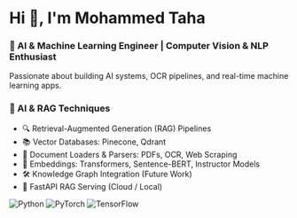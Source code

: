 # Hi 👋, I'm Mohammed Taha  
### 🚀 AI & Machine Learning Engineer | Computer Vision & NLP Enthusiast  

Passionate about building AI systems, OCR pipelines, and real-time machine learning apps.

### 🧠 AI & RAG Techniques
- 🔍 Retrieval-Augmented Generation (RAG) Pipelines
- 📚 Vector Databases: Pinecone, Qdrant
- 🧾 Document Loaders & Parsers: PDFs, OCR, Web Scraping
- 🔗 Embeddings: Transformers, Sentence-BERT, Instructor Models
- 🛠 Knowledge Graph Integration (Future Work)
- 🚀 FastAPI RAG Serving (Cloud / Local)

![Python](https://img.shields.io/badge/Python-blue?logo=python)
![PyTorch](https://img.shields.io/badge/PyTorch-orange?logo=pytorch)
![TensorFlow](https://img.shields.io/badge/TensorFlow-orange?logo=tensorflow)

<!--
**Mohammed-Taha20/Mohammed-Taha20** is a ✨ _special_ ✨ repository because its `README.md` (this file) appears on your GitHub profile.

Here are some ideas to get you started:

- 🔭 I’m currently working on ...
- 🌱 I’m currently learning ...
- 👯 I’m looking to collaborate on ...
- 🤔 I’m looking for help with ...
- 💬 Ask me about ...
- 📫 How to reach me: ...
- 😄 Pronouns: ...
- ⚡ Fun fact: ...
-->
